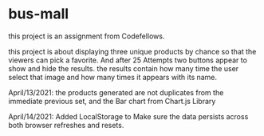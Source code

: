 # bus-mall

this project is an assignment from Codefellows.

this project is about displaying three unique products by chance so that the viewers can pick a favorite.
And after 25 Attempts two buttons appear to show and hide the results.
the results contain how many time the user select that image and how many times it appears with its name.

April/13/2021: the products generated are not duplicates from the immediate previous set, and the Bar chart from Chart.js Library

April/14/2021: Added LocalStorage to Make sure the data persists across both browser refreshes and resets.
